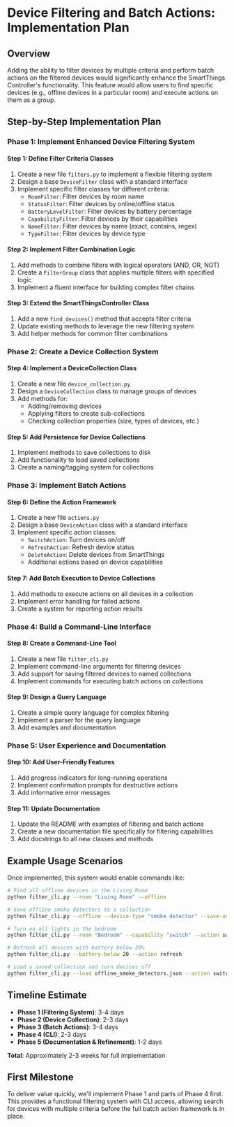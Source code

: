 # Device Filtering and Batch Actions: Implementation Plan

## Overview

Adding the ability to filter devices by multiple criteria and perform batch actions on the filtered devices would significantly enhance the SmartThings Controller's functionality. This feature would allow users to find specific devices (e.g., offline devices in a particular room) and execute actions on them as a group.

## Step-by-Step Implementation Plan

### Phase 1: Implement Enhanced Device Filtering System

#### Step 1: Define Filter Criteria Classes
1. Create a new file `filters.py` to implement a flexible filtering system
2. Design a base `DeviceFilter` class with a standard interface
3. Implement specific filter classes for different criteria:
   - `RoomFilter`: Filter devices by room name
   - `StatusFilter`: Filter devices by online/offline status
   - `BatteryLevelFilter`: Filter devices by battery percentage
   - `CapabilityFilter`: Filter devices by their capabilities
   - `NameFilter`: Filter devices by name (exact, contains, regex)
   - `TypeFilter`: Filter devices by device type

#### Step 2: Implement Filter Combination Logic
1. Add methods to combine filters with logical operators (AND, OR, NOT)
2. Create a `FilterGroup` class that applies multiple filters with specified logic
3. Implement a fluent interface for building complex filter chains

#### Step 3: Extend the SmartThingsController Class
1. Add a new `find_devices()` method that accepts filter criteria
2. Update existing methods to leverage the new filtering system
3. Add helper methods for common filter combinations

### Phase 2: Create a Device Collection System

#### Step 4: Implement a DeviceCollection Class
1. Create a new file `device_collection.py`
2. Design a `DeviceCollection` class to manage groups of devices
3. Add methods for:
   - Adding/removing devices
   - Applying filters to create sub-collections
   - Checking collection properties (size, types of devices, etc.)

#### Step 5: Add Persistence for Device Collections
1. Implement methods to save collections to disk
2. Add functionality to load saved collections
3. Create a naming/tagging system for collections

### Phase 3: Implement Batch Actions

#### Step 6: Define the Action Framework
1. Create a new file `actions.py`
2. Design a base `DeviceAction` class with a standard interface
3. Implement specific action classes:
   - `SwitchAction`: Turn devices on/off
   - `RefreshAction`: Refresh device status
   - `DeleteAction`: Delete devices from SmartThings
   - Additional actions based on device capabilities

#### Step 7: Add Batch Execution to Device Collections
1. Add methods to execute actions on all devices in a collection
2. Implement error handling for failed actions
3. Create a system for reporting action results

### Phase 4: Build a Command-Line Interface

#### Step 8: Create a Command-Line Tool
1. Create a new file `filter_cli.py`
2. Implement command-line arguments for filtering devices
3. Add support for saving filtered devices to named collections
4. Implement commands for executing batch actions on collections

#### Step 9: Design a Query Language
1. Create a simple query language for complex filtering
2. Implement a parser for the query language
3. Add examples and documentation

### Phase 5: User Experience and Documentation

#### Step 10: Add User-Friendly Features
1. Add progress indicators for long-running operations
2. Implement confirmation prompts for destructive actions
3. Add informative error messages

#### Step 11: Update Documentation
1. Update the README with examples of filtering and batch actions
2. Create a new documentation file specifically for filtering capabilities
3. Add docstrings to all new classes and methods

## Example Usage Scenarios

Once implemented, this system would enable commands like:

```bash
# Find all offline devices in the Living Room
python filter_cli.py --room "Living Room" --offline

# Save offline smoke detectors to a collection
python filter_cli.py --offline --device-type "smoke detector" --save-as "offline_smoke_detectors"

# Turn on all lights in the bedroom
python filter_cli.py --room "Bedroom" --capability "switch" --action switch-on

# Refresh all devices with battery below 20%
python filter_cli.py --battery-below 20 --action refresh

# Load a saved collection and turn devices off
python filter_cli.py --load offline_smoke_detectors.json --action switch-off
```

## Timeline Estimate

- **Phase 1 (Filtering System)**: 3-4 days
- **Phase 2 (Device Collection)**: 2-3 days
- **Phase 3 (Batch Actions)**: 3-4 days
- **Phase 4 (CLI)**: 2-3 days
- **Phase 5 (Documentation & Refinement)**: 1-2 days

**Total**: Approximately 2-3 weeks for full implementation

## First Milestone

To deliver value quickly, we'll implement Phase 1 and parts of Phase 4 first. This provides a functional filtering system with CLI access, allowing search for devices with multiple criteria before the full batch action framework is in place.
